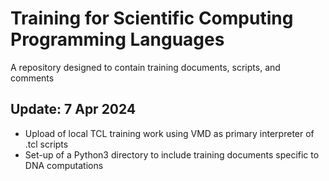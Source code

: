# Training for Scientific Computing Programming Languages
A repository designed to contain training documents, scripts, and comments

## Update: 7 Apr 2024
- Upload of local TCL training work using VMD as primary interpreter of .tcl scripts
- Set-up of a Python3 directory to include training documents specific to DNA computations
